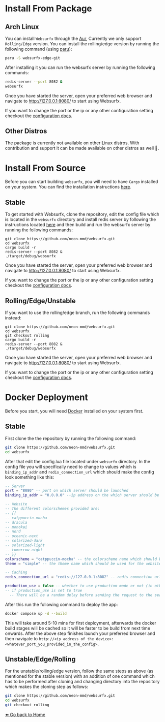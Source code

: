 # Install From Package

## Arch Linux

You can install `Websurfx` through the [Aur](https://aur.archlinux.org/packages/websurfx-git), Currently we only support `Rolling/Edge` version. You can install the rolling/edge version by running the following command (using [paru](https://github.com/Morganamilo/paru)):

```bash
paru -S websurfx-edge-git
```

After installing it you can run the websurfx server by running the following commands:

``` bash
redis-server --port 8082 &
websurfx
```

Once you have started the server, open your preferred web browser and navigate to http://127.0.0.1:8080/ to start using Websurfx.

If you want to change the port or the ip or any other configuration setting checkout the [configuration docs](./configuration.md).

## Other Distros 

The package is currently not available on other Linux distros. With contribution and support it can be made available on other distros as well 🙂.

# Install From Source

Before you can start building `websurfx`, you will need to have `Cargo` installed on your system. You can find the installation instructions [here](https://doc.rust-lang.org/cargo/getting-started/installation.html).

## Stable

To get started with Websurfx, clone the repository, edit the config file which is located in the `websurfx` directory and install redis server by following the instructions located [here](https://redis.io/docs/getting-started/) and then build and run the websurfx server by running the following commands:

```shell
git clone https://github.com/neon-mmd/websurfx.git
cd websurfx
cargo build -r
redis-server --port 8082 &
./target/debug/websurfx
```

Once you have started the server, open your preferred web browser and navigate to http://127.0.0.1:8080/ to start using Websurfx.

If you want to change the port or the ip or any other configuration setting checkout the [configuration docs](./configuration.md).

## Rolling/Edge/Unstable

If you want to use the rolling/edge branch, run the following commands instead:

```shell
git clone https://github.com/neon-mmd/websurfx.git
cd websurfx
git checkout rolling
cargo build -r
redis-server --port 8082 &
./target/debug/websurfx
```

Once you have started the server, open your preferred web browser and navigate to http://127.0.0.1:8080/ to start using Websurfx.

If you want to change the port or the ip or any other configuration setting checkout the [configuration docs](./configuration.md).

# Docker Deployment

Before you start, you will need [Docker](https://docs.docker.com/get-docker/) installed on your system first.

## Stable

First clone the the repository by running the following command:

```bash
git clone https://github.com/neon-mmd/websurfx.git
cd websurfx
```

After that edit the config.lua file located under `websurfx` directory. In the config file you will specifically need to change to values which is `binding_ip_addr` and `redis_connection_url` which should make the config look something like this:

```lua
-- Server
port = "8080" -- port on which server should be launched
binding_ip_addr = "0.0.0.0" --ip address on the which server should be launched.

-- Website
-- The different colorschemes provided are:
-- {{
-- catppuccin-mocha
-- dracula
-- monokai
-- nord
-- oceanic-next
-- solarized-dark
-- solarized-light
-- tomorrow-night
-- }}
colorscheme = "catppuccin-mocha" -- the colorscheme name which should be used for the website theme
theme = "simple" -- the theme name which should be used for the website

-- Caching
redis_connection_url = "redis://127.0.0.1:8082" -- redis connection url address on which the client should connect on.

production_use = false -- whether to use production mode or not (in other words this option should be used if it is to be used to host it on the server to provide a service to a large number of users)
-- if production_use is set to true
  -- There will be a random delay before sending the request to the search engines, this is to prevent DDoSing the upstream search engines from a large number of simultaneous requests.
```

After this run the following command to deploy the app:

```bash
docker compose up -d --build
```

This will take around 5-10 mins for first deployment, afterwards the docker build stages will be cached so it will be faster to be build from next time onwards. After the above step finishes launch your preferred browser and then navigate to `http://<ip_address_of_the_device>:<whatever_port_you_provided_in_the_config>`.

## Unstable/Edge/Rolling

For the unstable/rolling/edge version, follow the same steps as above (as mentioned for the stable version) with an addition of one command which has to be performed after cloning and changing directory into the repository which makes the cloning step as follows:

```bash
git clone https://github.com/neon-mmd/websurfx.git
cd websurfx
git checkout rolling
```

[⬅️  Go back to Home](./README.md)
